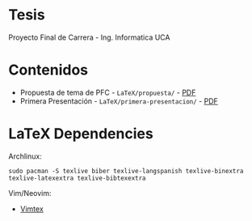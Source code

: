 # Tesis
Proyecto Final de Carrera - Ing. Informatica UCA

# Contenidos
- Propuesta de tema de PFC - `LaTeX/propuesta/` - [PDF](https://github.com/giodueck/Tesis/blob/main/LaTeX/propuesta/propuesta.pdf)
- Primera Presentación - `LaTeX/primera-presentacion/` - [PDF](https://github.com/giodueck/Tesis/blob/main/LaTeX/primera-presentacion/main.pdf)

# LaTeX Dependencies

Archlinux:
```shell
sudo pacman -S texlive biber texlive-langspanish texlive-binextra texlive-latexextra texlive-bibtexextra
```

Vim/Neovim:
- [Vimtex](https://github.com/lervag/vimtex)
